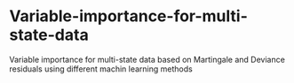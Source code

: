 # Variable-importance-for-multi-state-data
Variable importance for multi-state data based on Martingale and Deviance residuals using different machin learning methods
